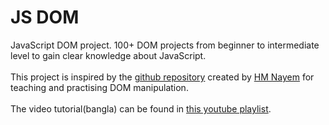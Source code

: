 # JS DOM
JavaScript DOM project. 100+ DOM projects from beginner to intermediate level to gain clear knowledge about JavaScript.
<br />
<br />
This project is inspired by the [github repository](https://github.com/mrhm-dev/100-plus-dom-projects) created by [HM Nayem](https://github.com/mrhm-dev) for teaching and practising DOM manipulation.
<br />
<br />
The video tutorial(bangla) can be found in [this youtube playlist](https://www.youtube.com/playlist?list=PL_XxuZqN0xVBj6_Sbh-EGMOPjWu-2b3ij).